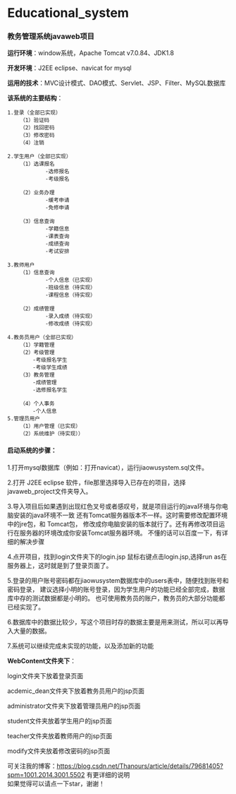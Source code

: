# Educational_system
### 教务管理系统javaweb项目

**运行环境**：window系统，Apache Tomcat v7.0.84、JDK1.8

**开发环境**：J2EE eclipse、navicat for mysql

**运用的技术**：MVC设计模式、DAO模式、Servlet、JSP、Filter、MySQL数据库

**该系统的主要结构**：  

	1.登录（全部已实现）  
		（1）验证码  
		（2）找回密码  
		（3）修改密码  
		（4）注销  
 
	2.学生用户（全部已实现）  
		（1）选课报名  
				-选修报名  
				-考级报名  

		（2）业务办理  
				-缓考申请  
				-免修申请  

		（3）信息查询  
				-学籍信息  
				-课表查询  
				-成绩查询  
				-考试安排  
 
	3.教师用户  
		（1）信息查询  
				-个人信息（已实现）  
				-班级信息（待实现）  
				-课程信息（待实现）  

		（2）成绩管理  
				-录入成绩（待实现）  
				-修改成绩（待实现）  

	4.教务员用户（全部已实现）  
		（1）学籍管理  
		（2）考级管理  
			-考级报名学生  	
			-考级学生成绩  
		（3）教务管理  
			-成绩管理  
			-选修报名学生  
		
		（4）个人事务  
			-个人信息  
	5.管理员用户  
		（1）用户管理（已实现）  
		（2）系统维护（待实现））  

#### 启动系统的步骤：
1.打开mysql数据库（例如：打开navicat），运行jiaowusystem.sql文件。

2.打开 J2EE eclipse 软件，file那里选择导入已存在的项目，选择javaweb_project文件夹导入。

3.导入项目后如果遇到出现红色叉号或者感叹号，就是项目运行的java环境与你电脑安装的java环境不一致
	还有Tomcat服务器版本不一样。这时需要修改配置环境中的jre包，和 Tomcat包，
	修改成你电脑安装的版本就行了。还有再修改项目运行在服务器的环境改成你安装Tomcat服务器环境。
	不懂的话可以百度一下，有详细的解决步骤

4.点开项目，找到login文件夹下的login.jsp
	鼠标右键点击login.jsp,选择run as在服务器上，这时就是到了登录页面了。

5.登录的用户账号密码都在jiaowusystem数据库中的users表中，随便找到账号和密码登录，
	建议选择小明的账号登录，因为学生用户的功能已经全部完成，数据库中存的测试数据都是小明的。
	也可使用教务员的账户，教务员的大部分功能都已经实现了。

6.数据库中的数据比较少，写这个项目时存的数据主要是用来测试，所以可以再导入大量的数据。

7.系统可以继续完成未实现的功能，以及添加新的功能
  

**WebContent文件夹下**：

login文件夹下放着登录页面

acdemic_dean文件夹下放着教务员用户的jsp页面

administrator文件夹下放着管理员用户的jsp页面

student文件夹放着学生用户的jsp页面

teacher文件夹放着教师用户的jsp页面

modify文件夹放着修改密码的jsp页面

  
可关注我的博客：https://blog.csdn.net/Thanours/article/details/79681405?spm=1001.2014.3001.5502 有更详细的说明  
如果觉得可以请点一下star，谢谢！
